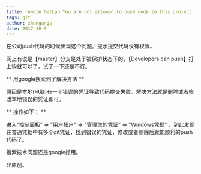 ```yaml
---
title: remote GitLab You are not allowed to push code to this project.
tags: git
author: zhangangs
date: 2017-10-9
---
```

在公司push代码的时候出现这个问题。提示提交代码没有权限。

网上有说是【master】分支是处于被保护状态下的，【Developers can push】打上钩就可以了，试了一下还是不行。

** 用google搜索到了解决方法 **

原因是本地(电脑)有一个错误的凭证导致代码提交失败。解决方法就是删除或者修改本地错误的凭证即可。

** 操作如下： **

进入“控制面板” => "用户帐户" => "管理您的凭证" => "Windows凭据" ，到此发现在普通凭据中有多个git凭证，找到错误的凭证，修改或者删除后就能顺利的push代码了。


搜索技术问题还是google好用。

非原创。


